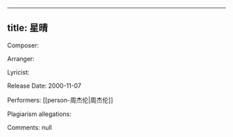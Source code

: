 
---
title: 星晴
---
Composer: 

Arranger: 

Lyricist: 

Release Date: 2000-11-07

Performers: [[person-周杰伦|周杰伦]]

Plagiarism allegations:


Comments:
null
